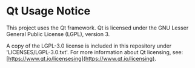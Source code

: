 # Qt Usage Notice
This project uses the Qt framework.
Qt is licensed under the GNU Lesser General Public License (LGPL), version 3.

A copy of the LGPL-3.0 license is included in this repository under 'LICENSES/LGPL-3.0.txt'.
For more information about Qt licensing, see: [https://www.qt.io/licensesing](https://www.qt.io/licensing).
